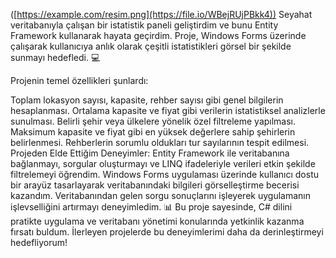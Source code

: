 ([https://example.com/resim.png](https://file.io/WBejRUjPBkk4))
Seyahat veritabanıyla çalışan bir istatistik paneli geliştirdim ve bunu Entity Framework kullanarak hayata geçirdim. Proje, Windows Forms üzerinde çalışarak kullanıcıya anlık olarak çeşitli istatistikleri görsel bir şekilde sunmayı hedefledi. 💻

Projenin temel özellikleri şunlardı:

Toplam lokasyon sayısı, kapasite, rehber sayısı gibi genel bilgilerin hesaplanması.
Ortalama kapasite ve fiyat gibi verilerin istatistiksel analizlerle sunulması.
Belirli şehir veya ülkelere yönelik özel filtreleme yapılması.
Maksimum kapasite ve fiyat gibi en yüksek değerlere sahip şehirlerin belirlenmesi.
Rehberlerin sorumlu oldukları tur sayılarının tespit edilmesi.
Projeden Elde Ettiğim Deneyimler:
Entity Framework ile veritabanına bağlanmayı, sorgular oluşturmayı ve LINQ ifadeleriyle verileri etkin şekilde filtrelemeyi öğrendim.
Windows Forms uygulaması üzerinde kullanıcı dostu bir arayüz tasarlayarak veritabanındaki bilgileri görselleştirme becerisi kazandım.
Veritabanından gelen sorgu sonuçlarını işleyerek uygulamanın işlevselliğini artırmayı deneyimledim. 📊
Bu proje sayesinde, C# dilini pratikte uygulama ve veritabanı yönetimi konularında yetkinlik kazanma fırsatı buldum. İlerleyen projelerde bu deneyimlerimi daha da derinleştirmeyi hedefliyorum!

